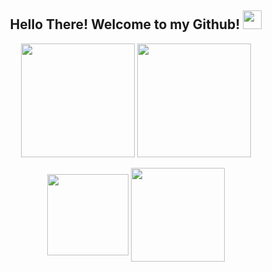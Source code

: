 <h2 align="center"> Hello There! Welcome to my Github! <img src="https://media.giphy.com/media/hvRJCLFzcasrR4ia7z/giphy.gif" width="30px"> </h2>

<div align="center"> 
    <img align="center" src="https://github-readme-stats.vercel.app/api?username=nPr0nn&show_icons=true&theme=synthwave&line_height=27" style="max-width:100%" height="182em"/>
    <img align="center" src="https://github-readme-stats.vercel.app/api/top-langs/?username=nPr0nn&theme=radical&layout=compact" style="max-width:100%"  height="182em"/>
</div>

</br>

<div align="center">
    <img align="center" src="https://github-readme-stats.vercel.app/api/pin/?username=nPr0nn&repo=lucasnogueira.github.io&theme=radical" height="130em" />
    <img align="center" src="https://github-readme-streak-stats.herokuapp.com?user=nPr0nn&theme=synthwave" style="max-width:50%"  height="150em"/>
</div>
